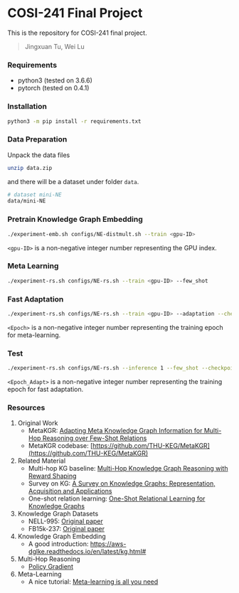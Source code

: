 # COSI-241 Final Project
This is the repository for COSI-241 final project.
> Jingxuan Tu, Wei Lu

### Requirements

- python3 (tested on 3.6.6)
- pytorch (tested on 0.4.1)

### Installation

``` bash
python3 -m pip install -r requirements.txt
```

### Data Preparation

Unpack the data files

``` bash
unzip data.zip
```

and there will be a dataset under folder `data`.

``` bash
# dataset mini-NE
data/mini-NE

```

### Pretrain Knowledge Graph Embedding

``` bash
./experiment-emb.sh configs/NE-distmult.sh --train <gpu-ID>
```

`<gpu-ID>` is a non-negative integer number representing the GPU index.

### Meta Learning

``` bash
./experiment-rs.sh configs/NE-rs.sh --train <gpu-ID> --few_shot
```

### Fast Adaptation

``` bash
./experiment-rs.sh configs/NE-rs.sh --train <gpu-ID> --adaptation --checkpoint_path model/mini-NE-point.rs.distmult-xavier-n/a-100-100-2-0.003-0.1-0.1-0.1-256-0.05/checkpoint-<Epoch>.tar
```

`<Epoch>` is a non-negative integer number representing the training epoch for meta-learning.
### Test

``` bash
./experiment-rs.sh configs/NE-rs.sh --inference 1 --few_shot --checkpoint_path model/mini-NE-point.rs.distmult-xavier-n/a-100-100-2-0.003-0.1-0.1-0.1-256-0.05/checkpoint-<Epoch_Adapt>-[relation].tar
```

`<Epoch_Adapt>` is a non-negative integer number representing the training epoch for fast adaptation.


### Resources
1. Original Work
    - MetaKGR: [Adapting Meta Knowledge Graph Information for Multi-Hop Reasoning over Few-Shot Relations](https://arxiv.org/pdf/1908.11513.pdf)
    - MetaKGR codebase: [https://github.com/THU-KEG/MetaKGR](https://github.com/THU-KEG/MetaKGR)
2. Related Material
    - Multi-hop KG baseline: [Multi-Hop Knowledge Graph Reasoning with Reward Shaping](https://arxiv.org/pdf/1808.10568.pdf)
    - Survey on KG: [A Survey on Knowledge Graphs: Representation, Acquisition and Applications](https://arxiv.org/pdf/2002.00388.pdf)
    - One-shot relation learning: [One-Shot Relational Learning for Knowledge Graphs](https://arxiv.org/pdf/1808.09040.pdf)
3. Knowledge Graph Datasets
    - NELL-995: [Original paper](https://arxiv.org/pdf/1707.06690v3.pdf)
    - FB15k-237: [Original paper](https://www.aclweb.org/anthology/W15-4007.pdf)
4. Knowledge Graph Embedding
    - A good introduction: https://aws-dglke.readthedocs.io/en/latest/kg.html#
5. Multi-Hop Reasoning
    - [Policy Gradient](https://medium.com/@jonathan_hui/rl-policy-gradients-explained-9b13b688b146)
6. Meta-Learning
    - A nice tutorial: [Meta-learning is all you need](https://medium.com/cracking-the-data-science-interview/meta-learning-is-all-you-need-3bd0bafdf289)